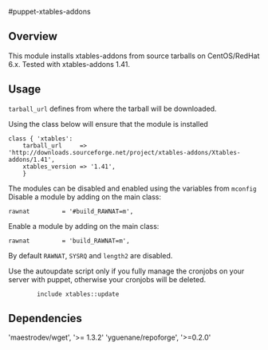 #puppet-xtables-addons

## Overview

This module installs xtables-addons from source tarballs on CentOS/RedHat 6.x. 
Tested with xtables-addons 1.41. 
## Usage

```tarball_url``` defines from where the tarball will be downloaded.

Using the class below will ensure that the module is installed
```
class { 'xtables':
	tarball_url     => 'http://downloads.sourceforge.net/project/xtables-addons/Xtables-addons/1.41',
	xtables_version => '1.41',
	}
```
The modules can be disabled and enabled using the variables from  ```mconfig```
Disable a module by adding on the main class:
```
rawnat         = '#build_RAWNAT=m',
```
Enable a module by adding on the main class:
```
rawnat         = 'build_RAWNAT=m',
```
By default ```RAWNAT```, ```SYSRQ``` and ```length2``` are disabled.

Use the autoupdate script only if you fully manage the cronjobs on your server with puppet, otherwise your cronjobs will be deleted.
```
        include xtables::update
```
## Dependencies
'maestrodev/wget', '>= 1.3.2'
'yguenane/repoforge', '>=0.2.0'
